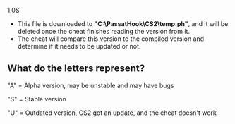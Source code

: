 1.0S

- This file is downloaded to **"C:\PassatHook\CS2\temp.ph"**, and it will be deleted once the cheat finishes reading the version from it.
- The cheat will compare this version to the compiled version and determine if it needs to be updated or not.

## What do the letters represent?
"A" = Alpha version, may be unstable and may have bugs

"S" = Stable version

"U" = Outdated version, CS2 got an update, and the cheat doesn't work

